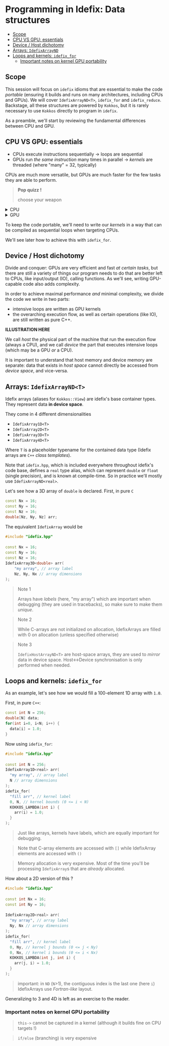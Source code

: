 # Programming in Idefix: Data structures

<!-- toc -->

- [Scope](#scope)
- [CPU VS GPU: essentials](#cpu-vs-gpu-essentials)
- [Device / Host dichotomy](#device--host-dichotomy)
- [Arrays: `IdefixArrayND`](#arrays-idefixarraynd)
- [Loops and kernels: `idefix_for`](#loops-and-kernels-idefix_for)
  * [Important notes on kernel GPU portability](#important-notes-on-kernel-gpu-portability)

<!-- tocstop -->

## Scope
This session will focus on `idefix` idioms that are essential to make the code
*portable* (ensuring it builds and runs on many architectures, including CPUs and
GPUs). We will cover `IdefixArrayND<T>`, `idefix_for` and `idefix_reduce`. Backstage,
all these structures are powered by `Kokkos`, but it is rarely necessary to use `Kokkos`
directly to program in `idefix`.

As a preamble, we'll start by reviewing the fundamental differences between
CPU and GPU.

## CPU VS GPU: essentials

- CPUs execute instructions sequentially -> loops are sequential
- GPUs run *the same instruction* many times in parallel -> *kernels* are
  threaded (where "many" = 32, typically)

CPUs are much more versatile, but GPUs are much faster for the few tasks they are able
to perform.

> **Pop quizz !**
>
> choose your weapon

<details> <summary> CPU </summary>
<img src="img/sword.jpg" alt="sword" width="300">
</details>

<details> <summary> GPU </summary>
<img src="img/rake.jpg" alt="rake" width="300">
</details>

To keep the code portable, we'll need to write our *kernels* in a way that can
be compiled as sequential loops when targeting CPUs.

We'll see later how to achieve this with `idefix_for`.


## Device / Host dichotomy

Divide and conquer: GPUs are very efficient and fast *at certain tasks*, but there are
still a variety of things our program needs to do that are better left to CPUs, like
input/output (IO), calling functions. As we'll see, writing GPU-capable code also
adds complexity.

In order to achieve maximal performance *and* minimal complexity, we divide the code
we write in two parts:
- intensive loops are written as GPU kernels
- the overarching execution flow, as well as certain operations (like IO), are still
  written as pure C++.

**ILLUSTRATION HERE**

We call *host* the physical part of the machine that run the execution flow (always a
CPU), and we call *device* the part that executes intensive loops (which may be a GPU
*or* a CPU).

It is important to understand that host memory and device memory are separate: data that
exists in *host space* cannot directly be accessed from *device space*, and vice-versa.



## Arrays: `IdefixArrayND<T>`

Idefix arrays (aliases for `Kokkos::View`) are idefix's base container types. They
represent data **in device space**.

They come in 4 different dimensionalities
- `IdefixArray1D<T>`
- `IdefixArray2D<T>`
- `IdefixArray3D<T>`
- `IdefixArray4D<T>`

Where `T` is a placeholder typename for the contained data type (Idefix arrays are `C++`
*class templates*).

Note that `idefix.hpp`, which is included everywhere throughout idefix's code base,
defines a `real` type alias, which can represent `double` or `float` (single precision),
and is known at compile-time. So in practice we'll mostly use `IdefixArrayND<real>`.

Let's see how a 3D array of `double` is declared. First, in pure `C`
```cpp
const Nx = 16;
const Ny = 16;
const Nz = 16;
double[Nz, Ny, Nz] arr;
```

The equivalent `IdefixArray` would be
```cpp
#include "idefix.hpp"

const Nx = 16;
const Ny = 16;
const Nz = 16;
IdefixArray3D<double> arr(
    "my array", // array label
    Nz, Ny, Nx // array dimensions
);
```

> Note 1
>
> Arrays have *labels* (here, "my array")
> which are important when debugging (they are used in tracebacks), so make sure to
> make them *unique*.

> Note 2
>
> While C-arrays are not initialized on allocation, IdefixArrays are filled with 0 on
> allocation (unless specified otherwise)

> Note 3
>
> `IdefixHostArrayND<T>` are host-space arrays, they are used to *mirror* data in device
> space. Host<->Device synchronisation is only performed when needed.


## Loops and kernels: `idefix_for`

As an example, let's see how we would fill a 100-element 1D array with `1.0`.

First, in pure
`C++`:
```cpp
const int N = 256;
double[N] data;
for(int i=0, i<N; i++) {
  data[i] = 1.0;
}
```

Now using `idefix_for`:
```cpp
#include "idefix.hpp"

const int N = 256;
IdefixArray1D<real> arr(
  "my array", // array label
  N // array dimensions
);
idefix_for(
  "fill arr", // kernel label
  0, N, // kernel bounds (0 <= i < N)
  KOKKOS_LAMBDA(int i) {
    arr(i) = 1.0;
  }
);
```

> Just like arrays, kernels have labels, which are equally important for debugging.

> Note that C-array elements are accessed with `[]` while IdefixArray elements
> are accessed with `()`

> Memory allocation is very expensive. Most of the time you'll be processing
> `IdefixArray`s that are *already* allocated.

How about a 2D version of this ?
```cpp
#include "idefix.hpp"

const int Nx = 16;
const int Ny = 16;

IdefixArray2D<real> arr(
  "my array", // array label
  Ny, Nx // array dimensions
);
idefix_for(
  "fill arr", // kernel label
  0, Ny, // kernel j bounds (0 <= j < Ny)
  0, Nx, // kernel i bounds (0 <= i < Nx)
  KOKKOS_LAMBDA(int j, int i) {
    arr(j, i) = 1.0;
  }
);
```

> important: in `ND` (`N`>1), the contiguous index is the last one (here `i`)
> IdefixArrays use *Fortran-like* layout.

Generalizing to 3 and 4D is left as an exercise to the reader.


### Important notes on kernel GPU portability


> `this->` cannot be captured in a kernel (although it builds fine on CPU targets !)

> `if/else` (branching) is very expensive
